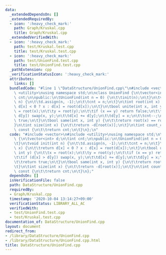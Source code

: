 ```yaml
---
data:
  _extendedDependsOn: []
  _extendedRequiredBy:
  - icon: ':heavy_check_mark:'
    path: Graph/Kruskal.cpp
    title: Graph/Kruskal.cpp
  _extendedVerifiedWith:
  - icon: ':heavy_check_mark:'
    path: test/Kruskal.test.cpp
    title: test/Kruskal.test.cpp
  - icon: ':heavy_check_mark:'
    path: test/UnionFind.test.cpp
    title: test/UnionFind.test.cpp
  _pathExtension: cpp
  _verificationStatusIcon: ':heavy_check_mark:'
  attributes:
    links: []
  bundledCode: "#line 1 \"DataStructure/UnionFind.cpp\"\n#include <vector>\n#include\
    \ <utility>\nusing namespace std;\n\nclass UnionFind {\n\tvector<int> d;\n\tint\
    \ cnt;\n\npublic:\n\tUnionFind(int n = 0) {\n\t\tinit(n);\n\t}\n\tvoid init(int\
    \ n) {\n\t\td.assign(n, -1);\n\t\tcnt = n;\n\t}\n\tint root(int x) {\n\t\treturn\
    \ d[x] < 0 ? x : d[x] = root(d[x]);\n\t}\n\tbool unite(int x, int y) {\n\t\tx\
    \ = root(x);\n\t\ty = root(y);\n\t\tif (x == y) return false;\n\t\tif (d[x] >\
    \ d[y]) swap(x, y);\n\t\td[x] += d[y];\n\t\td[y] = x;\n\t\tcnt--;\n\t\treturn\
    \ true;\n\t}\n\tbool same(int x, int y) {\n\t\treturn root(x) == root(y);\n\t\
    }\n\tint size(int x) {\n\t\treturn -d[root(x)];\n\t}\n\tint count_components()\
    \ const {\n\t\treturn cnt;\n\t}\n};\n"
  code: "#include <vector>\n#include <utility>\nusing namespace std;\n\nclass UnionFind\
    \ {\n\tvector<int> d;\n\tint cnt;\n\npublic:\n\tUnionFind(int n = 0) {\n\t\tinit(n);\n\
    \t}\n\tvoid init(int n) {\n\t\td.assign(n, -1);\n\t\tcnt = n;\n\t}\n\tint root(int\
    \ x) {\n\t\treturn d[x] < 0 ? x : d[x] = root(d[x]);\n\t}\n\tbool unite(int x,\
    \ int y) {\n\t\tx = root(x);\n\t\ty = root(y);\n\t\tif (x == y) return false;\n\
    \t\tif (d[x] > d[y]) swap(x, y);\n\t\td[x] += d[y];\n\t\td[y] = x;\n\t\tcnt--;\n\
    \t\treturn true;\n\t}\n\tbool same(int x, int y) {\n\t\treturn root(x) == root(y);\n\
    \t}\n\tint size(int x) {\n\t\treturn -d[root(x)];\n\t}\n\tint count_components()\
    \ const {\n\t\treturn cnt;\n\t}\n};"
  dependsOn: []
  isVerificationFile: false
  path: DataStructure/UnionFind.cpp
  requiredBy:
  - Graph/Kruskal.cpp
  timestamp: '2020-10-04 13:14:27+09:00'
  verificationStatus: LIBRARY_ALL_AC
  verifiedWith:
  - test/UnionFind.test.cpp
  - test/Kruskal.test.cpp
documentation_of: DataStructure/UnionFind.cpp
layout: document
redirect_from:
- /library/DataStructure/UnionFind.cpp
- /library/DataStructure/UnionFind.cpp.html
title: DataStructure/UnionFind.cpp
---
```

